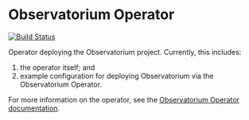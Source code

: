 # Observatorium Operator

[![Build Status](https://circleci.com/gh/observatorium/operator.svg?style=svg)](https://circleci.com/gh/observatorium/operator)

Operator deploying the Observatorium project.
Currently, this includes:

1. the operator itself; and
0. example configuration for deploying Observatorium via the Observatorium Operator.

For more information on the operator, see the [Observatorium Operator documentation](./docs/operator/deploy-operator.md).
